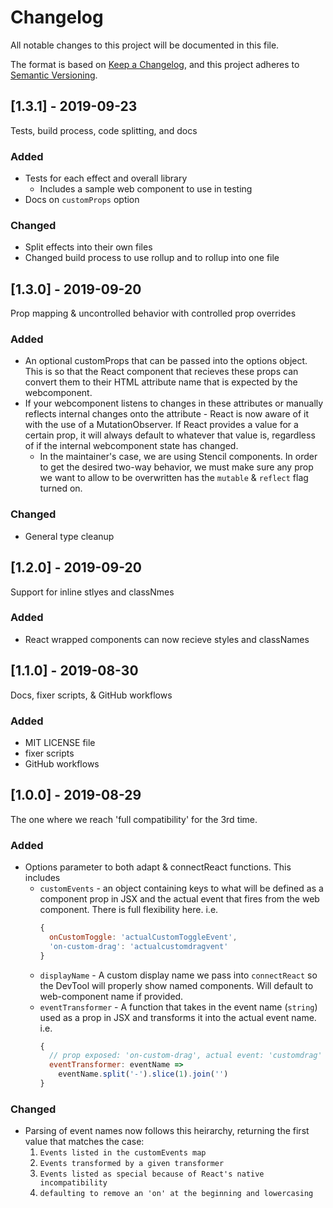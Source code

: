 # Changelog
All notable changes to this project will be documented in this file.

The format is based on [Keep a Changelog](https://keepachangelog.com/en/1.0.0/),
and this project adheres to [Semantic Versioning](https://semver.org/spec/v2.0.0.html).

## [1.3.1] - 2019-09-23
Tests, build process, code splitting, and docs

### Added
- Tests for each effect and overall library
  - Includes a sample web component to use in testing
- Docs on `customProps` option

### Changed
- Split effects into their own files
- Changed build process to use rollup and to rollup into one file


## [1.3.0] - 2019-09-20
Prop mapping & uncontrolled behavior with controlled prop overrides

### Added
- An optional customProps that can be passed into the options object. This is so that the React
  component that recieves these props can convert them to their HTML attribute name that is expected
  by the webcomponent.
- If your webcomponent listens to changes in these attributes or manually reflects internal changes onto
  the attribute - React is now aware of it with the use of a MutationObserver. If React provides a value for
  a certain prop, it will always default to whatever that value is, regardless of if the internal webcomponent
  state has changed.
  - In the maintainer's case, we are using Stencil components. In order to get the desired two-way behavior, we
    must make sure any prop we want to allow to be overwritten has the `mutable` & `reflect` flag turned on.

### Changed
- General type cleanup


## [1.2.0] - 2019-09-20
Support for inline stlyes and classNmes

### Added
- React wrapped components can now recieve styles and classNames


## [1.1.0] - 2019-08-30
Docs, fixer scripts, & GitHub workflows

### Added
- MIT LICENSE file
- fixer scripts
- GitHub workflows


## [1.0.0] - 2019-08-29
The one where we reach 'full compatibility' for the 3rd time.

### Added
- Options parameter to both adapt & connectReact functions. This includes
  - `customEvents` - an object containing keys to what will be defined as a component
    prop in JSX and the actual event that fires from the web component. There is full
    flexibility here. i.e.
    ```js
    {
      onCustomToggle: 'actualCustomToggleEvent',
      'on-custom-drag': 'actualcustomdragvent'
    }
    ```
  - `displayName` - A custom display name we pass into `connectReact` so the DevTool
    will properly show named components. Will default to web-component name if provided.
  - `eventTransformer` - A function that takes in the event name (`string`) used as a prop in JSX
    and transforms it into the actual event name. i.e.
    ```js
    {
      // prop exposed: 'on-custom-drag', actual event: 'customdrag'
      eventTransformer: eventName =>
        eventName.split('-').slice(1).join('')
    }
    ```

### Changed
- Parsing of event names now follows this heirarchy, returning the first value that matches the case:
  1. `Events listed in the customEvents map` 
  1. `Events transformed by a given transformer`
  1. `Events listed as special because of React's native incompatibility`
  1. `defaulting to remove an 'on' at the beginning and lowercasing`
